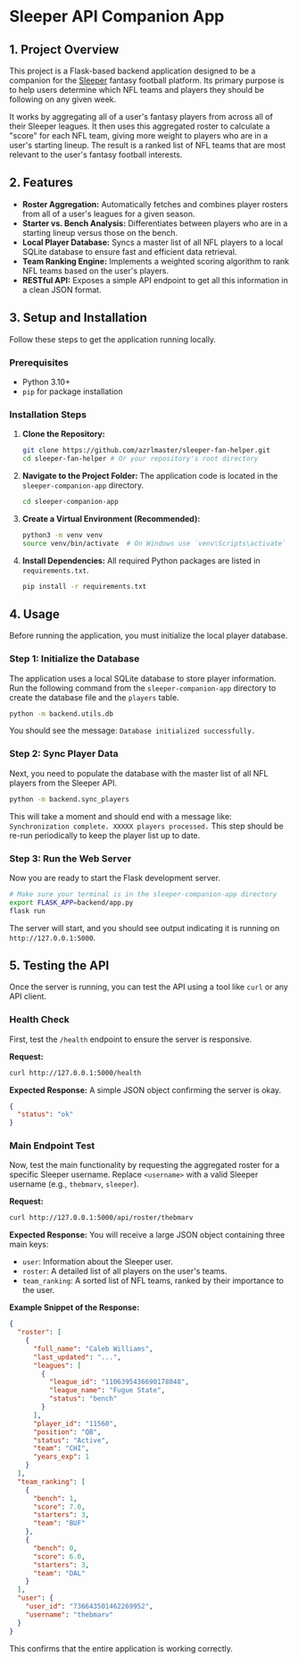 # Sleeper API Companion App

## 1. Project Overview

This project is a Flask-based backend application designed to be a companion for the [Sleeper](https://sleeper.com/) fantasy football platform. Its primary purpose is to help users determine which NFL teams and players they should be following on any given week.

It works by aggregating all of a user's fantasy players from across all of their Sleeper leagues. It then uses this aggregated roster to calculate a "score" for each NFL team, giving more weight to players who are in a user's starting lineup. The result is a ranked list of NFL teams that are most relevant to the user's fantasy football interests.

## 2. Features

*   **Roster Aggregation:** Automatically fetches and combines player rosters from all of a user's leagues for a given season.
*   **Starter vs. Bench Analysis:** Differentiates between players who are in a starting lineup versus those on the bench.
*   **Local Player Database:** Syncs a master list of all NFL players to a local SQLite database to ensure fast and efficient data retrieval.
*   **Team Ranking Engine:** Implements a weighted scoring algorithm to rank NFL teams based on the user's players.
*   **RESTful API:** Exposes a simple API endpoint to get all this information in a clean JSON format.

## 3. Setup and Installation

Follow these steps to get the application running locally.

### Prerequisites

*   Python 3.10+
*   `pip` for package installation

### Installation Steps

1.  **Clone the Repository:**
    ```bash
    git clone https://github.com/azrlmaster/sleeper-fan-helper.git
    cd sleeper-fan-helper # Or your repository's root directory
    ```

2.  **Navigate to the Project Folder:**
    The application code is located in the `sleeper-companion-app` directory.
    ```bash
    cd sleeper-companion-app
    ```

3.  **Create a Virtual Environment (Recommended):**
    ```bash
    python3 -m venv venv
    source venv/bin/activate  # On Windows use `venv\Scripts\activate`
    ```

4.  **Install Dependencies:**
    All required Python packages are listed in `requirements.txt`.
    ```bash
    pip install -r requirements.txt
    ```

## 4. Usage

Before running the application, you must initialize the local player database.

### Step 1: Initialize the Database

The application uses a local SQLite database to store player information. Run the following command from the `sleeper-companion-app` directory to create the database file and the `players` table.

```bash
python -m backend.utils.db
```
You should see the message: `Database initialized successfully.`

### Step 2: Sync Player Data

Next, you need to populate the database with the master list of all NFL players from the Sleeper API.

```bash
python -m backend.sync_players
```
This will take a moment and should end with a message like: `Synchronization complete. XXXXX players processed.` This step should be re-run periodically to keep the player list up to date.

### Step 3: Run the Web Server

Now you are ready to start the Flask development server.

```bash
# Make sure your terminal is in the sleeper-companion-app directory
export FLASK_APP=backend/app.py
flask run
```

The server will start, and you should see output indicating it is running on `http://127.0.0.1:5000`.

## 5. Testing the API

Once the server is running, you can test the API using a tool like `curl` or any API client.

### Health Check

First, test the `/health` endpoint to ensure the server is responsive.

**Request:**
```bash
curl http://127.0.0.1:5000/health
```

**Expected Response:**
A simple JSON object confirming the server is okay.
```json
{
  "status": "ok"
}
```

### Main Endpoint Test

Now, test the main functionality by requesting the aggregated roster for a specific Sleeper username. Replace `<username>` with a valid Sleeper username (e.g., `thebmarv`, `sleeper`).

**Request:**
```bash
curl http://127.0.0.1:5000/api/roster/thebmarv
```

**Expected Response:**
You will receive a large JSON object containing three main keys:
*   `user`: Information about the Sleeper user.
*   `roster`: A detailed list of all players on the user's teams.
*   `team_ranking`: A sorted list of NFL teams, ranked by their importance to the user.

**Example Snippet of the Response:**
```json
{
  "roster": [
    {
      "full_name": "Caleb Williams",
      "last_updated": "...",
      "leagues": [
        {
          "league_id": "1106395436690178048",
          "league_name": "Fugue State",
          "status": "bench"
        }
      ],
      "player_id": "11560",
      "position": "QB",
      "status": "Active",
      "team": "CHI",
      "years_exp": 1
    }
  ],
  "team_ranking": [
    {
      "bench": 1,
      "score": 7.0,
      "starters": 3,
      "team": "BUF"
    },
    {
      "bench": 0,
      "score": 6.0,
      "starters": 3,
      "team": "DAL"
    }
  ],
  "user": {
    "user_id": "736643501462269952",
    "username": "thebmarv"
  }
}
```
This confirms that the entire application is working correctly.
